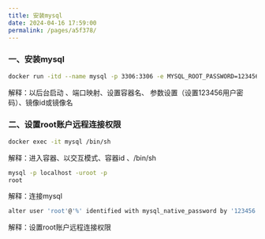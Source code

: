 ```yaml
---
title: 安装mysql
date: 2024-04-16 17:59:00
permalink: /pages/a5f378/
---
```

### 一、安装mysql

```bash
docker run -itd --name mysql -p 3306:3306 -e MYSQL_ROOT_PASSWORD=123456  mysql 
```

解释：以后台启动 、端口映射、设置容器名、 参数设置（设置123456用户密码）、镜像id或镜像名  

### 二、设置root账户远程连接权限

```bash
docker exec -it mysql /bin/sh
```

解释：进入容器、以交互模式、容器id 、/bin/sh

```bash
mysql -p localhost -uroot -p
root
```

解释：连接mysql

```bash
alter user 'root'@'%' identified with mysql_native_password by '123456';
```

解释：设置root账户远程连接权限



